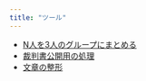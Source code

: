```yaml
---
title: "ツール"
---
```



- [N人を3人のグループにまとめる](/tools/grouping-3)
- [裁判書公開用の処理](/tools/convert-text-of-case-into-md-for-public)
- [文章の整形](/tools/beautify-text)
